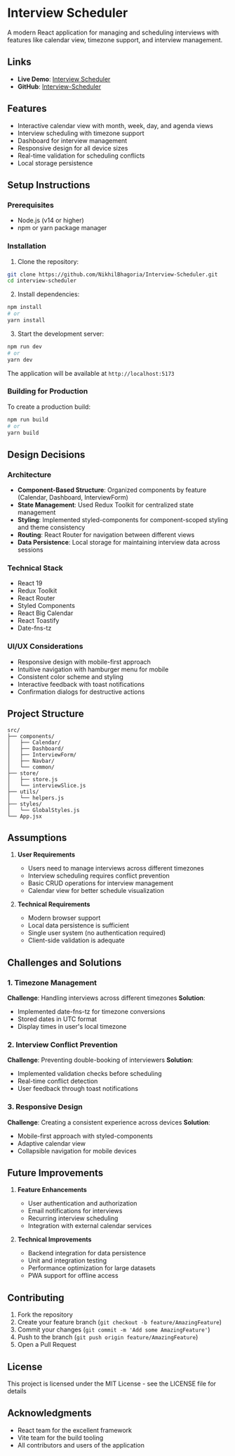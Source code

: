 # Interview Scheduler

A modern React application for managing and scheduling interviews with features like calendar view, timezone support, and interview management.

## Links
- **Live Demo**: [Interview Scheduler](https://clinquant-donut-876ecc.netlify.app/)
- **GitHub**: [Interview-Scheduler](https://github.com/NikhilBhagoria/Interview-Scheduler.git)

## Features

- Interactive calendar view with month, week, day, and agenda views
- Interview scheduling with timezone support
- Dashboard for interview management
- Responsive design for all device sizes
- Real-time validation for scheduling conflicts
- Local storage persistence

## Setup Instructions

### Prerequisites
- Node.js (v14 or higher)
- npm or yarn package manager

### Installation

1. Clone the repository:
```bash
git clone https://github.com/NikhilBhagoria/Interview-Scheduler.git
cd interview-scheduler
```

2. Install dependencies:
```bash
npm install
# or
yarn install
```

3. Start the development server:
```bash
npm run dev
# or
yarn dev
```

The application will be available at `http://localhost:5173`

### Building for Production

To create a production build:
```bash
npm run build
# or
yarn build
```

## Design Decisions

### Architecture
- **Component-Based Structure**: Organized components by feature (Calendar, Dashboard, InterviewForm)
- **State Management**: Used Redux Toolkit for centralized state management
- **Styling**: Implemented styled-components for component-scoped styling and theme consistency
- **Routing**: React Router for navigation between different views
- **Data Persistence**: Local storage for maintaining interview data across sessions

### Technical Stack
- React 19
- Redux Toolkit
- React Router
- Styled Components
- React Big Calendar
- React Toastify
- Date-fns-tz

### UI/UX Considerations
- Responsive design with mobile-first approach
- Intuitive navigation with hamburger menu for mobile
- Consistent color scheme and styling
- Interactive feedback with toast notifications
- Confirmation dialogs for destructive actions

## Project Structure

```
src/
├── components/
│   ├── Calendar/
│   ├── Dashboard/
│   ├── InterviewForm/
│   ├── Navbar/
│   └── common/
├── store/
│   ├── store.js
│   └── interviewSlice.js
├── utils/
│   └── helpers.js
├── styles/
│   └── GlobalStyles.js
└── App.jsx
```

## Assumptions

1. **User Requirements**
   - Users need to manage interviews across different timezones
   - Interview scheduling requires conflict prevention
   - Basic CRUD operations for interview management
   - Calendar view for better schedule visualization

2. **Technical Requirements**
   - Modern browser support
   - Local data persistence is sufficient
   - Single user system (no authentication required)
   - Client-side validation is adequate

## Challenges and Solutions

### 1. Timezone Management
**Challenge**: Handling interviews across different timezones
**Solution**: 
- Implemented date-fns-tz for timezone conversions
- Stored dates in UTC format
- Display times in user's local timezone

### 2. Interview Conflict Prevention
**Challenge**: Preventing double-booking of interviewers
**Solution**: 
- Implemented validation checks before scheduling
- Real-time conflict detection
- User feedback through toast notifications

### 3. Responsive Design
**Challenge**: Creating a consistent experience across devices
**Solution**: 
- Mobile-first approach with styled-components
- Adaptive calendar view
- Collapsible navigation for mobile devices

## Future Improvements

1. **Feature Enhancements**
   - User authentication and authorization
   - Email notifications for interviews
   - Recurring interview scheduling
   - Integration with external calendar services

2. **Technical Improvements**
   - Backend integration for data persistence
   - Unit and integration testing
   - Performance optimization for large datasets
   - PWA support for offline access

## Contributing

1. Fork the repository
2. Create your feature branch (`git checkout -b feature/AmazingFeature`)
3. Commit your changes (`git commit -m 'Add some AmazingFeature'`)
4. Push to the branch (`git push origin feature/AmazingFeature`)
5. Open a Pull Request

## License

This project is licensed under the MIT License - see the LICENSE file for details

## Acknowledgments

- React team for the excellent framework
- Vite team for the build tooling
- All contributors and users of the application

